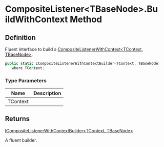 # CompositeListener&lt;TBaseNode&gt;.BuildWithContext Method
## Definition

Fluent interface to build a [CompositeListenerWithContext&lt;TContext, TBaseNode&gt;](MrKWatkins.Ast.Listening.CompositeListenerWithContext-2.md).

```c#
public static ICompositeListenerWithContextBuilder<TContext, TBaseNode> BuildWithContext<TContext>()
   where TContext;
```

### Type Parameters

| Name | Description |
| ---- | ----------- |
| TContext |  |

## Returns

[ICompositeListenerWithContextBuilder&lt;TContext, TBaseNode&gt;](MrKWatkins.Ast.Listening.ICompositeListenerWithContextBuilder-2.md)

A fluent builder.
